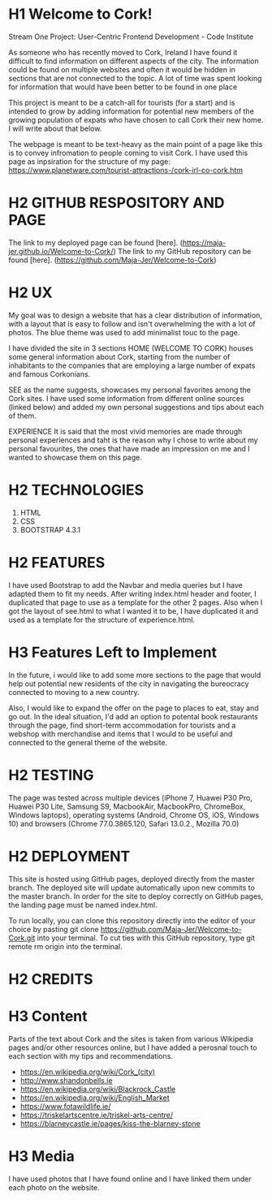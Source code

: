   # H1 Welcome to Cork!
  
  Stream One Project: User-Centric Frontend Development - Code Institute
  
  As someone who has recently moved to Cork, Ireland I have found it difficult to find information on 
  different aspects of the city. The information could be found on multiple websites and often it would be
  hidden in sections that are not connected to the topic. A lot of time was spent looking for information
  that would have been better to be found in one place
  
  
  This project is meant to be a catch-all for tourists (for a start)
  and is intended to grow by adding information for potential new members of the growing population
  of expats who have chosen to call Cork their new home. I will write about that below.
  
  The webpage is meant to be text-heavy as the main point of a page like this is to convey infromation to people coming to visit Cork.
  I have used this page as inpsiration for the structure of my page: https://www.planetware.com/tourist-attractions-/cork-irl-co-cork.htm
  
  
  # H2 GITHUB RESPOSITORY AND PAGE
  
  The link to my deployed page can be found [here]. (https://maja-jer.github.io/Welcome-to-Cork/)
  The link to my GitHub repository can be found [here]. (https://github.com/Maja-Jer/Welcome-to-Cork)
  
  # H2 UX
  
  My goal was to design a website that has a clear distribution of information, with a layout that 
  is easy to follow and isn't overwhelming the with a lot of photos. The blue theme was used to add minimalist touc
  to the page.
  
  I have divided the site in 3 sections
  HOME (WELCOME TO CORK) houses some general information about Cork, starting from the number of inhabitants to the 
  companies that are employing a large number of expats and famous Corkonians.
  
  SEE as the name suggests, showcases my personal favorites among the Cork sites. I have used some information
  from different online sources (linked below) and added my own personal suggestions and tips about each of them.
  
  EXPERIENCE It is said that the most vivid memories are made through personal experiences and taht is the reason why 
  I chose to write about my personal favourites, the ones that have made an impression on me and I wanted to showcase them on this page.
  
  # H2 TECHNOLOGIES
  
  1. HTML
  2. CSS
  3. BOOTSTRAP 4.3.1
  
  # H2 FEATURES

  I have used Bootstrap to add the Navbar and media queries but I have adapted them to fit my needs. After writing index.html header and footer, I duplicated that page to use as a template for the other 2 pages. 
  Also when I got the layout of see.html to what I wanted it to be, I have duplicated it and used as a template for 
  the structure of experience.html.
  
  # H3 Features Left to Implement
  
  In the future, i would like to add some more sections to the page that would help out potential new residents of the city 
  in navigating the bureocracy connected to moving to a new country.
  
  Also, I would like to expand the offer on the page to places to eat, stay and go out. In the ideal situation, I'd add 
  an option to potental book restaurants through the page, find short-term accommodation for tourists and a webshop with merchandise
  and items that I would to be useful and connected to the general theme of the website.
  
  # H2 TESTING
  
  The page was tested across multiple devices (iPhone 7, Huawei P30 Pro, Huawei P30 Lite, Samsung S9, MacbookAir, MacbookPro, ChromeBox, Windows laptops), 
  operating systems (Android, Chrome OS, iOS, Windows 10) and browsers (Chrome 77.0.3865.120, Safari 13.0.2., Mozilla 70.0)
  
  # H2 DEPLOYMENT
  
  This site is hosted using GitHub pages, deployed directly from the master branch. The deployed site 
  will update automatically upon new commits to the master branch. In order for the site to deploy 
  correctly on GitHub pages, the landing page must be named index.html.

  To run locally, you can clone this repository directly into the editor of your choice by pasting 
  git clone https://github.com/Maja-Jer/Welcome-to-Cork.git into your terminal. To cut ties with 
  this GitHub repository, type git remote rm origin into the terminal.
  
  # H2 CREDITS
  
  # H3 Content
  
  Parts of the text about Cork and the sites is taken from various Wikipedia pages and/or other resources online, but I have added a perosnal touch to each 
  section with my tips and recommendations. 
  
  - https://en.wikipedia.org/wiki/Cork_(city)
  - http://www.shandonbells.ie
  - https://en.wikipedia.org/wiki/Blackrock_Castle
  - https://en.wikipedia.org/wiki/English_Market
  - https://www.fotawildlife.ie/
  - https://triskelartscentre.ie/triskel-arts-centre/
  - https://blarneycastle.ie/pages/kiss-the-blarney-stone
  
  # H3 Media
  
  I have used photos that I have found online and I have linked them under each photo on the website.

  



